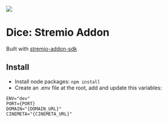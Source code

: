 ![](https://raw.githubusercontent.com/tymmesyde/dice-stremio-addon/master/static/dice.png)
# Dice: Stremio Addon

Built with [stremio-addon-sdk](https://github.com/Stremio/stremio-addon-sdk)

## Install

- Install node packages: `npm install`
- Create an .env file at the root, add and update this variables:
  
```
ENV="dev"
PORT={PORT}
DOMAIN="{DOMAIN_URL}"
CINEMETA="{CINEMETA_URL}"
```